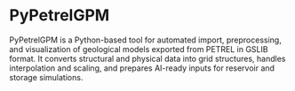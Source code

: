 # PyPetrelGPM
PyPetrelGPM is a Python-based tool for automated import, preprocessing, and visualization of geological models exported from PETREL in GSLIB format. It converts structural and physical data into grid structures, handles interpolation and scaling, and prepares AI-ready inputs for reservoir and storage simulations.
